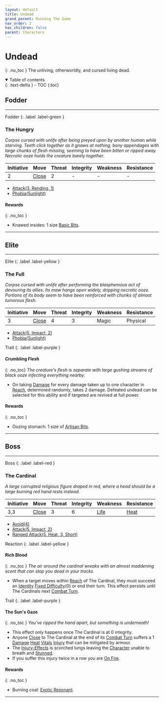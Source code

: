 ```yaml
---
layout: default
title: Undead
grand_parent: Running The Game
nav_order: 2
has_children: false
parent: Characters
---
```

# Undead
{: .no_toc }
The unliving, otherworldly, and cursed living dead.

<details open markdown="block">
  <summary>
    Table of contents
  </summary>
  {: .text-delta }
- TOC
{:toc}
</details>

## Fodder

---

Fodder
{: .label .label-green }
### The Hungry
*Corpse cursed with unlife after being preyed upon by another human while starving. Teeth click together as it gnaws at nothing, bony appendages with large chunks of flesh missing, seeming to have been bitten or ripped away. Necrotic ooze holds the creature barely together.*

| Initiative | Move                          | Threat | Integrity | Weakness | Resistance |
| ---------- | ----------------------------- | ------ | --------- | -------- | ---------- |
| 2          | [Close](../Core/Movement#Close) | 2      | -         | -        | -          |

* [Attack(3, Rending, 1)](../Core/Character-Actions#Attack(X,%20TYPE,%20DAMAGE))
* [Phobia(Sunlight)](../Core/Character-Actions#Phobia(FEAR))

#### Rewards
{: .no_toc }
* Knawed insides: 1 size [Basic Bits](../Bits#Basic%20Bits).

---

## Elite

---
Elite
{: .label .label-yellow }
### The Full
*Corpse cursed with unlife after performing the blasphemous act of devouring its allies. Its maw hangs open widely, dripping necrotic ooze. Portions of its body seem to have been reinforced with chunks of almost tumorous flesh.*

| Initiative | Move                          | Threat | Integrity | Weakness | Resistance |
| ---------- | ----------------------------- | ------ | --------- | -------- | ---------- |
| 3          | [Close](../Core/Movement#Close) | 4      | 3         | Magic    | Physical   |

* [Attack(5, Impact, 2)](../Core/Character-Actions#Attack(X,%20TYPE,%20DAMAGE))
* [Phobia(Sunlight)](../Core/Character-Actions#Phobia(FEAR))

Trait
{: .label .label-purple }
#### Crumbling Flesh
{: .no_toc}
*The creature's flesh is separate with large gushing streams of black ooze infecting everything nearby.*
* On taking [Damage](../Core/Terminology#Damage) for every damage taken up to one character in [Reach](../Core/Movement#Reach), determined randomly, takes 2 damage. Defeated undead can be selected for this ability and if targeted are revived at full power.

#### Rewards
{: .no_toc }
* Oozing stomach: 1 size of [Artisan Bits](../Bits#Artisan%20Bits).

---
## Boss

---
Boss
{: .label .label-red }
### The Cardinal
*A large corrupted religious figure draped in red, where a head should be a large burning red hand rests instead.*

| Initiative | Move                          | Threat | Integrity | Weakness                  | Resistance                |
| ---------- | ----------------------------- | ------ | --------- | ------------------------- | ------------------------- |
| 3,3        | [Close](../Core/Movement#Close) | 3      | 6         | [Life](../Core/Injury#Life) | [Heat](../Core/Injury#Heat) |

* [Avoid(4)](../Core/Character-Actions#Avoid(X))
* [Attack(5, Impact, 2)](../Core/Character-Actions#Attack(X,%20TYPE,%20DAMAGE))
* [Ranged Attack(5, Heat, 3, Short)](../Core/Character-Actions#Ranged%20Attack(X,%20TYPE,%20DAMAGE,%20RANGE))

Reaction
{: .label .label-yellow }
#### Rich Blood
{: .no_toc }
*The air around the cardinal wreaks with an almost maddening scent that can stop you dead in your tracks.*
* When a target moves within [Reach](../Core/Movement#Reach) of The Cardinal, they must succeed an [Identity](../Core/Spirit#Identity) [Fixed Difficulty](../Core/Skills#Fixed%20Difficulty)(0) or end their turn. This effect persists until The Cardinals next [Combat Turn](../Core/Terminology#Combat%20Turn).

Trait
{: .label .label-purple }
#### The Sun's Gaze
{: .no_toc }
*You've ripped the hand apart, but something is underneath!*
* This effect only happens once The Cardinal is at 0 integrity.
* Anyone [Close](../Core/Movement#Close) to The Cardinal at the end of its [Combat Turn](../Core/Terminology#Combat%20Turn) suffers a 1 [Damage](../Core/Terminology#Damage) [Heat](../Core/Injury#Heat) [Vitals](../Core/Injury#Vitals) [Injury](../Core/Injury) that can be mitigated by armour.
* The [Injury-Effects](../Core/Injury-Effects) is scorched lungs leaving the [Character](../Core/Terminology#Character) unable to breath and [Stunned](../Core/Effects#Stunned).
* If you suffer this injury twice in a row you are [On Fire](../Core/Effects#On%20Fire).

#### Rewards
{: .no_toc }
* Burning coal: [Exotic Resonant](../Resonant#Exotic%20Resonant).

---

